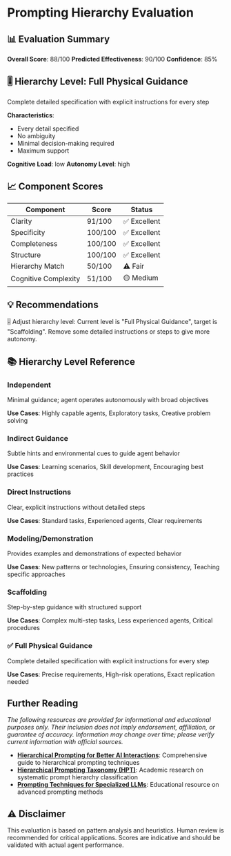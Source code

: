 # Prompting Hierarchy Evaluation

## 📊 Evaluation Summary

**Overall Score**: 88/100
**Predicted Effectiveness**: 90/100
**Confidence**: 85%

## 🎚️ Hierarchy Level: Full Physical Guidance

Complete detailed specification with explicit instructions for every step

**Characteristics**:
- Every detail specified
- No ambiguity
- Minimal decision-making required
- Maximum support

**Cognitive Load**: low
**Autonomy Level**: high

## 📈 Component Scores

| Component | Score | Status |
|-----------|-------|--------|
| Clarity | 91/100 | ✅ Excellent |
| Specificity | 100/100 | ✅ Excellent |
| Completeness | 100/100 | ✅ Excellent |
| Structure | 100/100 | ✅ Excellent |
| Hierarchy Match | 50/100 | ⚠️ Fair |
| Cognitive Complexity | 51/100 | 🟡 Medium |

## 💡 Recommendations

🎚️ Adjust hierarchy level: Current level is "Full Physical Guidance", target is "Scaffolding". Remove some detailed instructions or steps to give more autonomy.

## 📚 Hierarchy Level Reference

### Independent
Minimal guidance; agent operates autonomously with broad objectives

**Use Cases**: Highly capable agents, Exploratory tasks, Creative problem solving

### Indirect Guidance
Subtle hints and environmental cues to guide agent behavior

**Use Cases**: Learning scenarios, Skill development, Encouraging best practices

### Direct Instructions
Clear, explicit instructions without detailed steps

**Use Cases**: Standard tasks, Experienced agents, Clear requirements

### Modeling/Demonstration
Provides examples and demonstrations of expected behavior

**Use Cases**: New patterns or technologies, Ensuring consistency, Teaching specific approaches

### Scaffolding
Step-by-step guidance with structured support

**Use Cases**: Complex multi-step tasks, Less experienced agents, Critical procedures

### ✅ Full Physical Guidance
Complete detailed specification with explicit instructions for every step

**Use Cases**: Precise requirements, High-risk operations, Exact replication needed


## Further Reading

*The following resources are provided for informational and educational purposes only. Their inclusion does not imply endorsement, affiliation, or guarantee of accuracy. Information may change over time; please verify current information with official sources.*

- **[Hierarchical Prompting for Better AI Interactions](https://relevanceai.com/prompt-engineering/master-hierarchical-prompting-for-better-ai-interactions)**: Comprehensive guide to hierarchical prompting techniques
- **[Hierarchical Prompting Taxonomy (HPT)](https://arxiv.org/abs/2406.12644)**: Academic research on systematic prompt hierarchy classification
- **[Prompting Techniques for Specialized LLMs](https://www.aiforeducation.io/ai-resources/prompting-techniques-for-specialized-llms)**: Educational resource on advanced prompting methods



## ⚠️ Disclaimer
This evaluation is based on pattern analysis and heuristics. Human review is recommended for critical applications. Scores are indicative and should be validated with actual agent performance.
